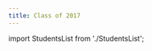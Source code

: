 ```yaml
---
title: Class of 2017
---
```


import StudentsList from './StudentsList';

<StudentsList year={2017} />

